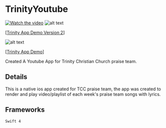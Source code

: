 # TrinityYoutube
[![Watch the video](https://s3.us-east-2.amazonaws.com/tcc-data/TrinityAPpv2.jpg)](https://s3.us-east-2.amazonaws.com/tcc-data/TrinityApp.MP4)
![alt text](https://s3.us-east-2.amazonaws.com/tcc-data/youtube.png)


[[Trinity App Demo Version 2](https://s3.us-east-2.amazonaws.com/tcc-data/TrinityAppV2.MP4)]


![alt text](https://s3.us-east-2.amazonaws.com/tcc-data/TrinityAPpv2.jpg)



[[Trinity App Demo](https://s3.us-east-2.amazonaws.com/tcc-data/TrinityApp.MP4)]


Created A Youtube App for Trinity Christian Church praise team. 

## Details

This is a native ios app created for TCC praise team, the app was created to render and play video/playlist of each week's praise team songs
with lyrics.

## Frameworks

`Swift 4`
